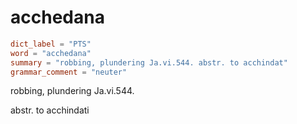 # acchedana

``` toml
dict_label = "PTS"
word = "acchedana"
summary = "robbing, plundering Ja.vi.544. abstr. to acchindat"
grammar_comment = "neuter"
```

robbing, plundering Ja.vi.544.

abstr. to acchindati

